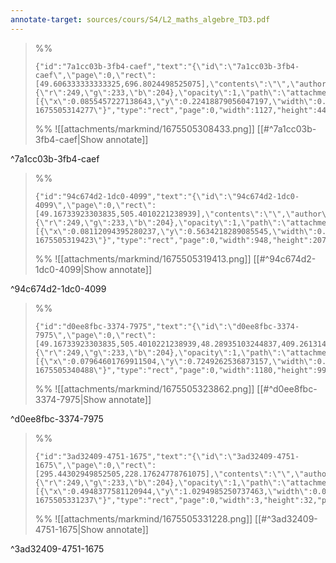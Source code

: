 ```yaml
---
annotate-target: sources/cours/S4/L2_maths_algebre_TD3.pdf
---
```


>%%
>```annotate-json
>{"id":"7a1cc03b-3fb4-caef","text":"{\"id\":\"7a1cc03b-3fb4-caef\",\"page\":0,\"rect\":[49.606333333333325,696.8024498525075],\"contents\":\"\",\"author\":\"\",\"color\":{\"r\":249,\"g\":233,\"b\":204},\"opacity\":1,\"path\":\"attachments/markmind/1675505308433.png\",\"relateRect\":[{\"x\":0.0855457227138643,\"y\":0.22418879056047197,\"width\":0.8311209439528023,\"height\":0.3274336283185841}],\"pdfName\":\"sources/cours/S4/L2_maths_algebre_TD3.pdf\",\"pageWidth\":1356,\"imageAbsolutePath\":\"app://local/Users/oscarplaisant/devoirs/cours/attachments/markmind/1675505308433.png?1675505314277\"}","type":"rect","page":0,"width":1127,"height":444,"pdfName":"sources/cours/S4/L2_maths_algebre_TD3.pdf"}
>```
>%%
>![[attachments/markmind/1675505308433.png]]
>[[#^7a1cc03b-3fb4-caef|Show annotate]]
>
^7a1cc03b-3fb4-caef

>%%
>```annotate-json
>{"id":"94c674d2-1dc0-4099","text":"{\"id\":\"94c674d2-1dc0-4099\",\"page\":0,\"rect\":[49.16733923303835,505.4010221238939],\"contents\":\"\",\"author\":\"\",\"color\":{\"r\":249,\"g\":233,\"b\":204},\"opacity\":1,\"path\":\"attachments/markmind/1675505319413.png\",\"relateRect\":[{\"x\":0.08112094395280237,\"y\":0.5634218289085545,\"width\":0.6991150442477876,\"height\":0.15265486725663716}],\"pdfName\":\"sources/cours/S4/L2_maths_algebre_TD3.pdf\",\"pageWidth\":1356,\"imageAbsolutePath\":\"app://local/Users/oscarplaisant/devoirs/cours/attachments/markmind/1675505319413.png?1675505319423\"}","type":"rect","page":0,"width":948,"height":207,"pdfName":"sources/cours/S4/L2_maths_algebre_TD3.pdf"}
>```
>%%
>![[attachments/markmind/1675505319413.png]]
>[[#^94c674d2-1dc0-4099|Show annotate]]
>
^94c674d2-1dc0-4099

>%%
>```annotate-json
>{"id":"d0ee8fbc-3374-7975","text":"{\"id\":\"d0ee8fbc-3374-7975\",\"page\":0,\"rect\":[49.16733923303835,505.4010221238939,48.28935103244837,409.26131415929217],\"contents\":\"\",\"author\":\"\",\"color\":{\"r\":249,\"g\":233,\"b\":204},\"opacity\":1,\"path\":\"attachments/markmind/1675505323862.png\",\"relateRect\":[{\"x\":0.07964601769911504,\"y\":0.7249262536873157,\"width\":0.8702064896755162,\"height\":0.07300884955752213}],\"pdfName\":\"sources/cours/S4/L2_maths_algebre_TD3.pdf\",\"pageWidth\":1356,\"imageAbsolutePath\":\"app://local/Users/oscarplaisant/devoirs/cours/attachments/markmind/1675505323862.png?1675505340488\"}","type":"rect","page":0,"width":1180,"height":99,"pdfName":"sources/cours/S4/L2_maths_algebre_TD3.pdf"}
>```
>%%
>![[attachments/markmind/1675505323862.png]]
>[[#^d0ee8fbc-3374-7975|Show annotate]]
>
^d0ee8fbc-3374-7975

>%%
>```annotate-json
>{"id":"3ad32409-4751-1675","text":"{\"id\":\"3ad32409-4751-1675\",\"page\":0,\"rect\":[295.44302949852505,228.17624778761075],\"contents\":\"\",\"author\":\"\",\"color\":{\"r\":249,\"g\":233,\"b\":204},\"opacity\":1,\"path\":\"attachments/markmind/1675505331228.png\",\"relateRect\":[{\"x\":0.4948377581120944,\"y\":1.0294985250737463,\"width\":0.0022123893805309734,\"height\":0.02359882005899705}],\"pdfName\":\"sources/cours/S4/L2_maths_algebre_TD3.pdf\",\"pageWidth\":1356,\"imageAbsolutePath\":\"app://local/Users/oscarplaisant/devoirs/cours/attachments/markmind/1675505331228.png?1675505331237\"}","type":"rect","page":0,"width":3,"height":32,"pdfName":"sources/cours/S4/L2_maths_algebre_TD3.pdf"}
>```
>%%
>![[attachments/markmind/1675505331228.png]]
>[[#^3ad32409-4751-1675|Show annotate]]
>
^3ad32409-4751-1675

